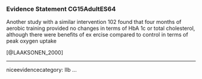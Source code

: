 ### Evidence Statement CG15AdultES64
Another study with a similar intervention 102 found that four months of aerobic training provided no changes in terms of HbA 1c or total cholesterol, although there were benefits of ex ercise compared to control in terms of peak oxygen uptake

[@LAAKSONEN_2000]

---
niceevidencecategory: IIb
...


